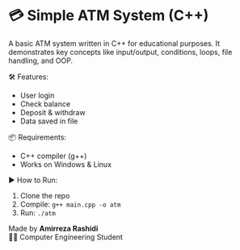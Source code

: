 # 💳 Simple ATM System (C++)

A basic ATM system written in C++ for educational purposes. It demonstrates key concepts like input/output, conditions, loops, file handling, and OOP.

🛠 Features:
- User login  
- Check balance  
- Deposit & withdraw  
- Data saved in file

📦 Requirements:
- C++ compiler (g++)
- Works on Windows & Linux

▶️ How to Run:
1. Clone the repo  
2. Compile: `g++ main.cpp -o atm`  
3. Run: `./atm`

Made by **Amirreza Rashidi**  
👨‍💻 Computer Engineering Student  

